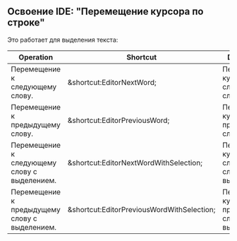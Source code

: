Освоение IDE: "Перемещение курсора по строке"
-
Это работает для выделения текста:

| Operation                                      | Shortcut                                                                 | Description                                           |
|------------------------------------------------|--------------------------------------------------------------------------|-------------------------------------------------------|
| Перемещение к следующему слову.                | <span class="shortcut">&shortcut:EditorNextWord;</span>                  | Перемещение курсора к следующему слову.               |
| Перемещение к предыдущему слову.               | <span class="shortcut">&shortcut:EditorPreviousWord;</span>              | Перемещение курсора к предыдущему слову.              |
| Перемещение к следующему слову с выделением.   | <span class="shortcut">&shortcut:EditorNextWordWithSelection;</span>     | Перемещение курсора к следующему слову с выделением.  |
| Перемещение к предыдущему слову с выделением.  | <span class="shortcut">&shortcut:EditorPreviousWordWithSelection;</span> | Перемещение курсора к предыдущему слову с выделением. |